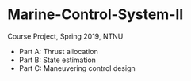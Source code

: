 # Marine-Control-System-II
Course Project, Spring 2019, NTNU

- Part A: Thrust allocation
- Part B: State estimation
- Part C: Maneuvering control design
